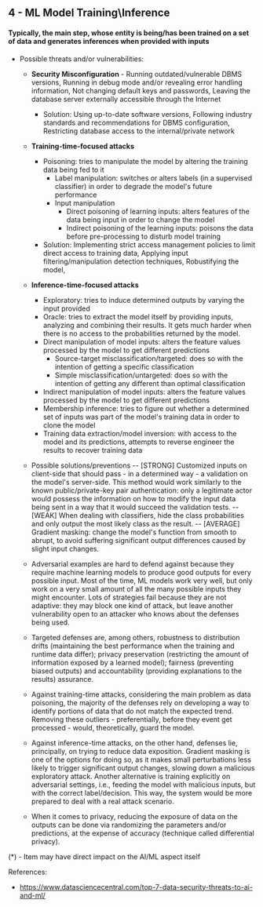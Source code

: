 ## 4 - ML Model Training\Inference
#### Typically, the main step, whose entity is being/has been trained on a set of data and generates inferences when provided with inputs

- Possible threats and/or vulnerabilities:

	- **Security Misconfiguration** - Running outdated/vulnerable DBMS versions, Running in debug mode and/or revealing error handling information, Not changing default keys and passwords, Leaving the database server externally accessible through the Internet
		- Solution: Using up-to-date software versions, Following industry standards and recommendations for DBMS configuration, Restricting database access to the internal/private network

	- **Training-time-focused attacks**
		- Poisoning: tries to manipulate the model by altering the training data being fed to it
			- Label manipulation: switches or alters labels (in a supervised classifier) in order to degrade the model's future performance
			- Input manipulation
				- Direct poisoning of learning inputs: alters features of the data being input in order to change the model
				- Indirect poisoning of the learning inputs: poisons the data before pre-processing to disturb model training
		- Solution: Implementing strict access management policies to limit direct access to training data, Applying input filtering/manipulation detection techniques, Robustifying the model, 

	- **Inference-time-focused attacks**
		- Exploratory: tries to induce determined outputs by varying the input provided
		- Oracle: tries to extract the model itself by providing inputs, analyzing and combining their results. It gets much harder when there is no access to the probabilities returned by the model.
		- Direct manipulation of model inputs: alters the feature values processed by the model to get different predictions
			- Source-target misclassification/targeted: does so with the intention of getting a specific classification
			- Simple misclassification/untargeted: does so with the intention of getting any different than optimal classification
		- Indirect manipulation of model inputs: alters the feature values processed by the model to get different predictions
		- Membership inference: tries to figure out whether a determined set of inputs was part of the model's training data in order to clone the model
		- Training data extraction/model inversion: with access to the model and its predictions, attempts to reverse engineer the results to recover training data

	- Possible solutions/preventions
	-- [STRONG] Customized inputs on client-side that should pass - in a determined way - a validation on the model's server-side. This method would work similarly to the known public/private-key pair authentication: only a legitimate actor would possess the information on how to modify the input data being sent in a way that it would succeed the validation tests.
	-- [WEAK] When dealing with classifiers, hide the class probabilities and only output the most likely class as the result.
	-- [AVERAGE] Gradient masking: change the model's function from smooth to abrupt, to avoid suffering significant output differences caused by slight input changes.
	
	- Adversarial examples are hard to defend against because they require machine learning models to produce good outputs for every possible input. Most of the time, ML models work very well, but only work on a very small amount of all the many possible inputs they might encounter. Lots of strategies fail because they are not adaptive: they may block one kind of attack, but leave another vulnerability open to an attacker who knows about the defenses being used.
	- Targeted defenses are, among others, robustness to distribution drifts (maintaining the best performance when the training and runtime data differ); privacy preservation (restricting the amount of information exposed by a learned model); fairness (preventing biased outputs) and accountability (providing explanations to the results) assurance.
	- Against training-time attacks, considering the main problem as data poisoning, the majority of the defenses rely on developing a way to identify portions of data that do not match the expected trend. Removing these outliers - preferentially, before they event get processed - would, theoretically, guard the model.
	- Against inference-time attacks, on the other hand, defenses lie, principally, on trying to reduce data exposition. Gradient masking is one of the options for doing so, as it makes small perturbations less likely to trigger significant output changes, slowing down a malicious exploratory attack. Another alternative is training explicitly on adversarial settings, i.e., feeding the model with malicious inputs, but with the correct label/decision. This way, the system would be more prepared to deal with a real attack scenario.
	- When it comes to privacy, reducing the exposure of data on the outputs can be done via randomizing the parameters and/or predictions, at the expense of accuracy (technique called differential privacy).

(\*) - Item may have direct impact on the AI/ML aspect itself

References:

- https://www.datasciencecentral.com/top-7-data-security-threats-to-ai-and-ml/
